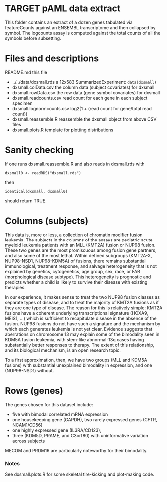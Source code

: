 # TARGET pAML data extract 

This folder contains an extract of a dozen genes tabulated via featureCounts
against an ENSEMBL transcriptome and then collapsed by symbol. The logcounts 
assay is computed against the total counts of all the symbols before subsetting.


# Files and descriptions

README.md                   this file

* ../../data/dxsmall.rds      a 12x583 SummarizedExperiment: ```data(dxsmall)```
* dxsmall.colData.csv         the column data (subject covariates) for dxsmall
* dxsmall.rowData.csv         the row data (gene symbol covariates) for dxsmall 
* dxsmall.readcounts.csv      read count for each gene in each subject specimen
* dxsmall.lognormcounts.csv   log2(1 + (read count for gene/total read count)) 
* dxsmall.reassemble.R        reassemble the dxsmall object from above CSV files
* dxsmall.plots.R             template for plotting distributions


# Sanity checking 

If one runs dxsmall.reassemble.R and also reads in dxsmall.rds with 

```dxsmall0 <- readRDS("dxsmall.rds")```

then 

```identical(dxsmall, dxsmall0)```

should return TRUE. 


# Columns (subjects)

This data is, more or less, a collection of chromatin modifier fusion leukemia.
The subjects in the columns of the assays are pediatric acute myeloid leukemia
patients with an MLL (KMT2A) fusion or NUP98 fusion. These two genes are the
most promiscuous among fusion gene partners, and also some of the most lethal.
Within defined subgroups (KMT2A-X, NUP98-NSD1, NUP98-KDM5A) of fusions, there
remains substantial immunological, treatment response, and salvage heterogeneity
that is not explained by genetics, cytogenetics, age group, sex, race, or FAB 
(morphological disease subtype). This heterogeneity is prognostic and predicts 
whether a child is likely to survive their disease with existing therapies.

In our experience, it makes sense to treat the two NUP98 fusion classes as 
separate types of disease, and to treat the majority of KMT2A fusions as if 
they are one type of disease. The reason for this is relatively simple: KMT2A
fusions have a coherent underlying transcriptional signature (HOXA9, MEIS1, ...)
which is sufficient to recapitulate disease in the absence of the fusion. NUP98
fusions do not have such a signature and the mechanism by which each generates 
leukemia is not yet clear. Evidence suggests that aberrations on chromosome 13 
may explain some of the bimodality seen in KDM5A fusion leukemia, with stem-like
abnormal-13q cases having substantially better responses to therapy. The extent
of this relationship, and its biological mechanism, is an open research topic.

To a first approximation, then, we have two groups (MLL and KDM5A fusions) with
substantial unexplained bimodality in expression, and one (NUP98-NSD1) without. 


# Rows (genes)

The genes chosen for this dataset include:

* five with bimodal correlated mRNA expression
* one housekeeping gene (GAPDH), two rarely expressed genes (CFTR, NCAM1/CD56)
* one highly expressed gene (IL3RA/CD123), 
* three (KDM5D, PRAME, and C3orf80) with uninformative variation across subjects

MECOM and PRDM16 are particularly noteworthy for their bimodality. 


### Notes

See dxsmall.plots.R for some skeletal tire-kicking and plot-making code. 
